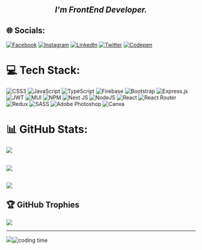<!--  # 💫 About Me:
🔭 I’m currently working on<br>👯 I’m looking to collaborate on<br>🤝 I’m looking for help with<br>🌱 I’m currently learning<br>💬 Ask me about<br>⚡ I love JS -->
## <center>  <b> <i> I'm FrontEnd Developer.</i> </b> </center >


## 🌐 Socials:
[![Facebook](https://img.shields.io/badge/Facebook-%231877F2.svg?logo=Facebook&logoColor=white)](https://facebook.com/tolipov.uz) [![Instagram](https://img.shields.io/badge/Instagram-%23E4405F.svg?logo=Instagram&logoColor=white)](https://instagram.com/tolipovziyovuddin) [![LinkedIn](https://img.shields.io/badge/LinkedIn-%230077B5.svg?logo=linkedin&logoColor=white)](https://linkedin.com/in/ziyovuddin) [![Twitter](https://img.shields.io/badge/Twitter-%231DA1F2.svg?logo=Twitter&logoColor=white)](https://twitter.com/tolipov_uz) [![Codepen](https://img.shields.io/badge/Codepen-000000?style=for-the-badge&logo=codepen&logoColor=white)](https://codepen.io/ziyovuddin) 

# 💻 Tech Stack:
![CSS3](https://img.shields.io/badge/css3-%231572B6.svg?style=for-the-badge&logo=css3&logoColor=white)  ![JavaScript](https://img.shields.io/badge/javascript-%23323330.svg?style=for-the-badge&logo=javascript&logoColor=%23F7DF1E) ![TypeScript](https://img.shields.io/badge/typescript-%23007ACC.svg?style=for-the-badge&logo=typescript&logoColor=white) ![Firebase](https://img.shields.io/badge/firebase-%23039BE5.svg?style=for-the-badge&logo=firebase)  ![Bootstrap](https://img.shields.io/badge/bootstrap-%23563D7C.svg?style=for-the-badge&logo=bootstrap&logoColor=white) ![Express.js](https://img.shields.io/badge/express.js-%23404d59.svg?style=for-the-badge&logo=express&logoColor=%2361DAFB) ![JWT](https://img.shields.io/badge/JWT-black?style=for-the-badge&logo=JSON%20web%20tokens) ![MUI](https://img.shields.io/badge/MUI-%230081CB.svg?style=for-the-badge&logo=material-ui&logoColor=white) ![NPM](https://img.shields.io/badge/NPM-%23000000.svg?style=for-the-badge&logo=npm&logoColor=white) ![Next JS](https://img.shields.io/badge/Next-black?style=for-the-badge&logo=next.js&logoColor=white) ![NodeJS](https://img.shields.io/badge/node.js-6DA55F?style=for-the-badge&logo=node.js&logoColor=white) ![React](https://img.shields.io/badge/react-%2320232a.svg?style=for-the-badge&logo=react&logoColor=%2361DAFB) ![React Router](https://img.shields.io/badge/React_Router-CA4245?style=for-the-badge&logo=react-router&logoColor=white) ![Redux](https://img.shields.io/badge/redux-%23593d88.svg?style=for-the-badge&logo=redux&logoColor=white) ![SASS](https://img.shields.io/badge/SASS-hotpink.svg?style=for-the-badge&logo=SASS&logoColor=white) ![Adobe Photoshop](https://img.shields.io/badge/adobephotoshop-%2331A8FF.svg?style=for-the-badge&logo=adobephotoshop&logoColor=white) ![Canva](https://img.shields.io/badge/Canva-%2300C4CC.svg?style=for-the-badge&logo=Canva&logoColor=white)
# 📊 GitHub Stats:
![](https://github-readme-stats.vercel.app/api?username=ZiyovuddinTolipov&theme=react&hide_border=false&include_all_commits=true&count_private=true)&nbsp;&nbsp;
##
![](https://github-readme-streak-stats.herokuapp.com/?user=ZiyovuddinTolipov&theme=react&hide_border=false)<br/>
##
![](https://github-readme-stats.vercel.app/api/top-langs/?username=ZiyovuddinTolipov&theme=react&hide_border=false&include_all_commits=true&count_private=true&layout=compact)



## 🏆 GitHub Trophies
![](https://github-profile-trophy.vercel.app/?username=ZiyovuddinTolipov&theme=juicyfresh&no-frame=true&no-bg=false&margin-w=4)

---
![](https://visitcount.itsvg.in/api?id=ZiyovuddinTolipov&icon=0&color=0)![coding time](https://wakatime.com/badge/user/7abc18bc-d636-4cf1-ab88-4e1224d703ab.svg)

<!-- Proudly created with GPRM ( https://gprm.itsvg.in ) -->


